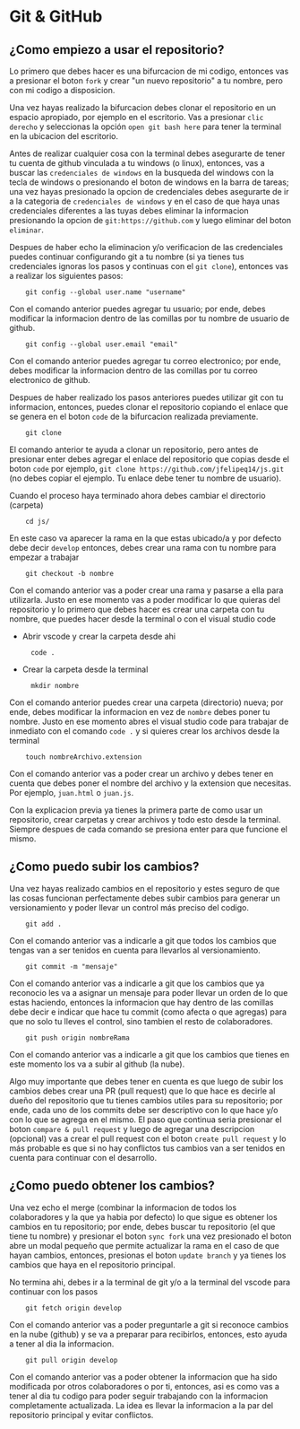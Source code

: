 # Git & GitHub

## ¿Como empiezo a usar el repositorio?

Lo primero que debes hacer es una bifurcacion de mi codigo, entonces vas a presionar el boton `fork` y crear "un nuevo repositorio" a tu nombre, pero con mi codigo a disposicion.

Una vez hayas realizado la bifurcacion debes clonar el repositorio en un espacio apropiado, por ejemplo en el escritorio. Vas a presionar `clic derecho` y seleccionas la opción `open git bash here` para tener la terminal en la ubicacion del escritorio.

Antes de realizar cualquier cosa con la terminal debes asegurarte de tener tu cuenta de github vinculada a tu windows (o linux), entonces, vas a buscar las `credenciales de windows` en la busqueda del windows con la tecla de windows o presionando el boton de windows en la barra de tareas; una vez hayas presionado la opcion de credenciales debes asegurarte de ir a la categoria de `credenciales de windows` y en el caso de que haya unas credenciales diferentes a las tuyas debes eliminar la informacion presionando la opcion de `git:https://github.com` y luego eliminar del boton `eliminar`.

Despues de haber echo la eliminacion y/o verificacion de las credenciales puedes continuar configurando git a tu nombre (si ya tienes tus credenciales ignoras los pasos y continuas con el `git clone`), entonces vas a realizar los siguientes pasos:

        git config --global user.name "username"

Con el comando anterior puedes agregar tu usuario; por ende, debes modificar la informacion dentro de las comillas por tu nombre de usuario de github.

        git config --global user.email "email"

Con el comando anterior puedes agregar tu correo electronico; por ende, debes modificar la informacion dentro de las comillas por tu correo electronico de github.

Despues de haber realizado los pasos anteriores puedes utilizar git con tu informacion, entonces, puedes clonar el repositorio copiando el enlace que se genera en el boton `code` de la bifurcacion realizada previamente.

        git clone

El comando anterior te ayuda a clonar un repositorio, pero antes de presionar enter debes agregar el enlace del repositorio que copias desde el boton `code` por ejemplo, `git clone https://github.com/jfelipeq14/js.git` (no debes copiar el ejemplo. Tu enlace debe tener tu nombre de usuario).

Cuando el proceso haya terminado ahora debes cambiar el directorio (carpeta)

        cd js/

En este caso va aparecer la rama en la que estas ubicado/a y por defecto debe decir `develop` entonces, debes crear una rama con tu nombre para empezar a trabajar

        git checkout -b nombre

Con el comando anterior vas a poder crear una rama y pasarse a ella para utilizarla. Justo en ese momento vas a poder modificar lo que quieras del repositorio y lo primero que debes hacer es crear una carpeta con tu nombre, que puedes hacer desde la terminal o con el visual studio code

- Abrir vscode y crear la carpeta desde ahi

        code .

- Crear la carpeta desde la terminal

        mkdir nombre

Con el comando anterior puedes crear una carpeta (directorio) nueva; por ende, debes modificar la informacion en vez de `nombre` debes poner tu nombre. Justo en ese momento abres el visual studio code para trabajar de inmediato con el comando `code .` y si quieres crear los archivos desde la terminal

        touch nombreArchivo.extension

Con el comando anterior vas a poder crear un archivo y debes tener en cuenta que debes poner el nombre del archivo y la extension que necesitas. Por ejemplo, `juan.html` o `juan.js`.

Con la explicacion previa ya tienes la primera parte de como usar un repositorio, crear carpetas y crear archivos y todo esto desde la terminal. Siempre despues de cada comando se presiona enter para que funcione el mismo.

## ¿Como puedo subir los cambios?

Una vez hayas realizado cambios en el repositorio y estes seguro de que las cosas funcionan perfectamente debes subir cambios para generar un versionamiento y poder llevar un control más preciso del codigo.

        git add .

Con el comando anterior vas a indicarle a git que todos los cambios que tengas van a ser tenidos en cuenta para llevarlos al versionamiento.

        git commit -m "mensaje"

Con el comando anterior vas a indicarle a git que los cambios que ya reconocio les va a asignar un mensaje para poder llevar un orden de lo que estas haciendo, entonces la informacion que hay dentro de las comillas debe decir e indicar que hace tu commit (como afecta o que agregas) para que no solo tu lleves el control, sino tambien el resto de colaboradores.

        git push origin nombreRama

Con el comando anterior vas a indicarle a git que los cambios que tienes en este momento los va a subir al github (la nube).

Algo muy importante que debes tener en cuenta es que luego de subir los cambios debes crear una PR (pull request) que lo que hace es decirle al dueño del repositorio que tu tienes cambios utiles para su repositorio; por ende, cada uno de los commits debe ser descriptivo con lo que hace y/o con lo que se agrega en el mismo. El paso que continua seria presionar el boton `compare & pull request` y luego de agregar una descripcion (opcional) vas a crear el pull request con el boton `create pull request` y lo más probable es que si no hay conflictos tus cambios van a ser tenidos en cuenta para continuar con el desarrollo.

## ¿Como puedo obtener los cambios?

Una vez echo el merge (combinar la informacion de todos los colaboradores y la que ya habia por defecto) lo que sigue es obtener los cambios en tu repositorio; por ende, debes buscar tu repositorio (el que tiene tu nombre) y presionar el boton `sync fork` una vez presionado el boton abre un modal pequeño que permite actualizar la rama en el caso de que hayan cambios, entonces, presionas el boton `update branch` y ya tienes los cambios que haya en el repositorio principal.

No termina ahi, debes ir a la terminal de git y/o a la terminal del vscode para continuar con los pasos

        git fetch origin develop

Con el comando anterior vas a poder preguntarle a git si reconoce cambios en la nube (github) y se va a preparar para recibirlos, entonces, esto ayuda a tener al dia la informacion.

        git pull origin develop

Con el comando anterior vas a poder obtener la informacion que ha sido modificada por otros colaboradores o por ti, entonces, asi es como vas a tener al dia tu codigo para poder seguir trabajando con la informacion completamente actualizada. La idea es llevar la informacion a la par del repositorio principal y evitar conflictos.